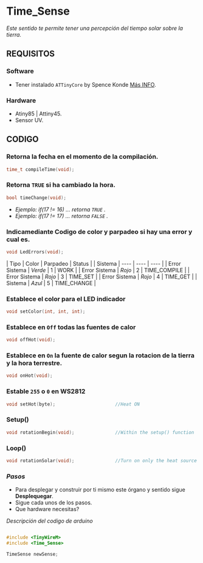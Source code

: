 # Time_Sense

_Este sentido te permite tener una percepción del tiempo solar sobre la tierra._

## REQUISITOS

### Software
* Tener instalado `ATTinyCore` by Spence Konde [Más INFO](https://github.com/SpenceKonde/ATTinyCore).

### Hardware
* Atiny85 | Attiny45.
* Sensor UV.

## CODIGO

### Retorna la fecha en el momento de la compilación.
``` c++
time_t compileTime(void);
```


### Retorna ```TRUE``` si ha cambiado la hora.
``` c++
bool timeChange(void);					
```
* _Ejemplo: if(17 != 16) ... retorna `TRUE` ._
* _Ejemplo: if(17 != 17) ... retorna `FALSE` ._


### Indicamediante Codigo de color y parpadeo si hay una error y cual es.
``` c++
void LedErrors(void);
```
|	 Tipo				|	 Color		|		 Parpadeo	|		Status		|
|	  Sistema			|	----		|		----		|		----		|
|	 Error Sistema		|	_Verde_		|			1		|		WORK		|
|	 Error Sistema		|	_Rojo_		|			2		|	TIME_COMPILE	|
|	 Error Sistema		|	_Rojo_		|			3		|	TIME_SET		|
|	 Error Sistema		|	_Rojo_		|			4		|	TIME_GET		|
|	  Sistema			|	_Azul_		|			5		|	TIME_CHANGE		|


###	Establece el color para el LED indicador
``` c++
void setColor(int, int, int);
```

### Establece en `Off` todas las fuentes de calor
``` c++
void offHot(void);
```

### Establece en `On` la fuente de calor segun la rotacion de la tierra y la hora terrestre.
``` c++
void onHot(void);
```

### Estable `255` o `0` en WS2812
``` c++
void setHot(byte);						//Heat ON
```

### Setup()
``` c++
void rotationBegin(void);				//Within the setup() function 
```

### Loop()
``` c++
void rotationSolar(void);				//Turn on only the heat source associated with the rotation of the sun.
 ```


### *Pasos*
* Para desplegar y construir por ti mismo este órgano y sentido sigue **Desplequegar**.
* Sigue cada unos de los pasos.
* Que hardware necesitas?

_Descripción del codigo de arduino_

``` c++

#include <TinyWireM>
#include <Time_Sense>

TimeSense newSense;

```

